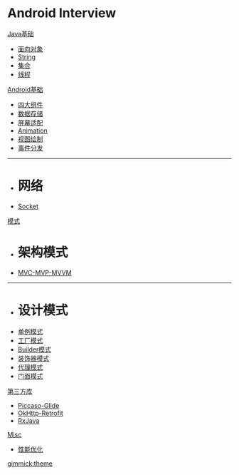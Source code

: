 # Android Interview

[Java基础]()

  * [面向对象](Java/面向对象.md)
  * [String](Java/String.md)
  * [集合](Java/集合.md)
  * [线程](Java/线程.md)

[Android基础]()

  * [四大组件](Android/四大组件.md)
  * [数据存储](Android/数据存储,md)
  * [屏幕适配](Android/屏幕适配.md)
  * [Animation](Android/Animation.md)
  * [视图绘制](Android/视图绘制.md)
  * [事件分发](Android/事件分发.md)
  - - -
  * # 网络
  * [Socket](Android/Socket.md)

[模式]()

  * # 架构模式
  * [MVC-MVP-MVVM](Pattern/MVC-MVP-MVVM.md)
  - - -
  * # 设计模式
  * [单例模式](Pattern/单例模式.md)
  * [工厂模式](Pattern/工厂模式.md)
  * [Builder模式](Pattern/Builder模式.md)
  * [装饰器模式](Pattern/装饰器模式.md)
  * [代理模式](Pattern/代理模式.md)
  * [门面模式](Pattern/门面模式.md)

[第三方库]()

  * [Piccaso-Glide](Lib/Piccaso-Glide.md)
  * [OkHttp-Retrofit](Lib/OkHttp-Retrofit.md)
  * [RxJava](Lib/RxJava.md)

[Misc]()

  * [性能优化](Misc/性能优化,md)

[gimmick:theme](cosmo)